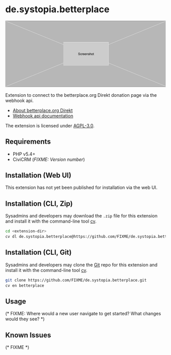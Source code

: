 # de.systopia.betterplace

![Screenshot](/images/screenshot.png)

Extension to connect to the betterplace.org Direkt donation page via the webhook api.

* [About betterplace.org Direkt](https://www.spendenformular-direkt.org/)
* [Webhook api documentation](https://betterplace.github.io/xform/webhooks)

The extension is licensed under [AGPL-3.0](LICENSE.txt).

## Requirements

* PHP v5.4+
* CiviCRM (*FIXME: Version number*)

## Installation (Web UI)

This extension has not yet been published for installation via the web UI.

## Installation (CLI, Zip)

Sysadmins and developers may download the `.zip` file for this extension and
install it with the command-line tool [cv](https://github.com/civicrm/cv).

```bash
cd <extension-dir>
cv dl de.systopia.betterplace@https://github.com/FIXME/de.systopia.betterplace/archive/master.zip
```

## Installation (CLI, Git)

Sysadmins and developers may clone the [Git](https://en.wikipedia.org/wiki/Git) repo for this extension and
install it with the command-line tool [cv](https://github.com/civicrm/cv).

```bash
git clone https://github.com/FIXME/de.systopia.betterplace.git
cv en betterplace
```

## Usage

(* FIXME: Where would a new user navigate to get started? What changes would they see? *)

## Known Issues

(* FIXME *)
